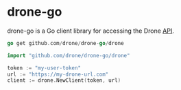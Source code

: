 # drone-go

drone-go is a Go client library for accessing the Drone [API](http://readme.drone.io/api/overview/).


```Go
go get github.com/drone/drone-go/drone
```


```Go
import "github.com/drone/drone-go/drone"
```

```Go
token := "my-user-token"
url := "https://my-drone-url.com"
client := drone.NewClient(token, url)
```